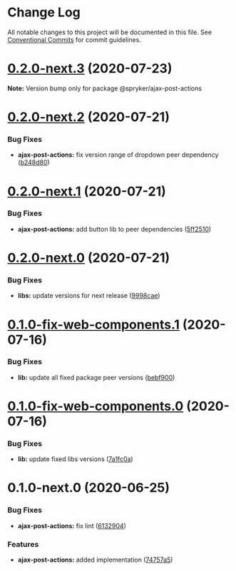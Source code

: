 # Change Log

All notable changes to this project will be documented in this file.
See [Conventional Commits](https://conventionalcommits.org) for commit guidelines.

# [0.2.0-next.3](https://github.com/spryker/ui-components/compare/@spryker/ajax-post-actions@0.2.0-next.2...@spryker/ajax-post-actions@0.2.0-next.3) (2020-07-23)

**Note:** Version bump only for package @spryker/ajax-post-actions





# [0.2.0-next.2](https://github.com/spryker/ui-components/compare/@spryker/ajax-post-actions@0.2.0-next.1...@spryker/ajax-post-actions@0.2.0-next.2) (2020-07-21)


### Bug Fixes

* **ajax-post-actions:** fix version range of dropdown peer dependency ([b248d80](https://github.com/spryker/ui-components/commit/b248d80e160c90dc5b590b1a41bb9b8bb3af81db))





# [0.2.0-next.1](https://github.com/spryker/ui-components/compare/@spryker/ajax-post-actions@0.2.0-next.0...@spryker/ajax-post-actions@0.2.0-next.1) (2020-07-21)


### Bug Fixes

* **ajax-post-actions:** add button lib to peer dependencies ([5ff2510](https://github.com/spryker/ui-components/commit/5ff251029c80404cd9e97131d6f3debd376c67fc))





# [0.2.0-next.0](https://github.com/spryker/ui-components/compare/@spryker/ajax-post-actions@0.2.0-fix-web-components.0...@spryker/ajax-post-actions@0.2.0-next.0) (2020-07-21)


### Bug Fixes

* **libs:** update versions for next release ([9998cae](https://github.com/spryker/ui-components/commit/9998cae9b2ab631607c0d33fa546363313bfd6aa))





# [0.1.0-fix-web-components.1](https://github.com/spryker/ui-components/compare/@spryker/ajax-post-actions@0.1.0-fix-web-components.0...@spryker/ajax-post-actions@0.1.0-fix-web-components.1) (2020-07-16)


### Bug Fixes

* **lib:** update all fixed package peer versions ([bebf900](https://github.com/spryker/ui-components/commit/bebf900c4867617f4dd0032a554037827ecdbda6))





# [0.1.0-fix-web-components.0](https://github.com/spryker/ui-components/compare/@spryker/ajax-post-actions@0.1.0-next.0...@spryker/ajax-post-actions@0.1.0-fix-web-components.0) (2020-07-16)


### Bug Fixes

* **lib:** update fixed libs versions ([7a1fc0a](https://github.com/spryker/ui-components/commit/7a1fc0aaf1b949ef0886f7e2b8c54591f4867a77))





# 0.1.0-next.0 (2020-06-25)


### Bug Fixes

* **ajax-post-actions:** fix lint ([6132904](https://github.com/spryker/ui-components/commit/6132904afa1028dbf16bb464b86d4299bb6a0f6b))


### Features

* **ajax-post-actions:** added implementation ([74757a5](https://github.com/spryker/ui-components/commit/74757a526b0e0f10e869bf81566619af46d35a9b))

